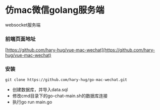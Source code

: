 仿mac微信golang服务端
===============

websocket服务端

### 前端页面地址

[https://github.com/hary-hug/vue-mac-wechat](https://github.com/hary-hug/vue-mac-wechat)

### 安装

~~~
git clone https://github.com/hary-hug/go-mac-wechat.git
~~~

 * 创建数据库，并导入data.sql
 * 修改cmd目录下的go-chat-main.sh的数据库连接
 * 执行go run main.go
